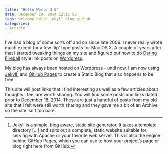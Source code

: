 ```yaml
---
title: "Hello World 3.0"
date: December 18, 2014 12:11:58
tags: welcome hello jekyll blog github
categories: 
- Article
---
```


I've had a blog of some sorts off and on since late 2006. I never really wrote much except for a few 'tip' type posts for Mac OS X. A couple of years after that I started tweaking things on my site and figured out how to do [Daring Fireball](daringfireball.net) style link posts on [Wordpress](https://wordpress.org).

My blog has always been hosted on Wordpress - until now. I am now using [Jekyll](http://jekyllrb.com/)[^1] and [GitHub Pages](https://pages.github.com/) to create a Static Blog that also happens to be free.

[^1]: Jekyll is a simple, blog aware, static site generator. It takes a template directory [...] and spits out a complete, static website suitable for serving with Apache or your favorite web server. This is also the engine behind GitHub Pages, which you can use to host your project’s page or blog right here from GitHub.

This site will host links that I find interesting as well as a few articles about thoughts I feel are worth sharing. You will find some posts and links dated prior to December 18, 2014. These are just a handful of posts from my old site that I felt were still worth sharing and they gave me a bit of an Archive so the site isn't too bare.